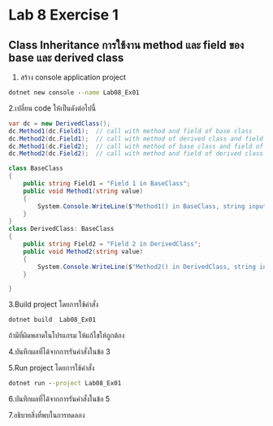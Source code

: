 # Lab 8 Exercise 1

## Class Inheritance การใช้งาน method และ field ของ base และ  derived class

1. สร้าง console application project

```cmd
dotnet new console --name Lab08_Ex01
```

2.เปลี่ยน code ให้เป็นดังต่อไปนี้

```cs
var dc = new DerivedClass();
dc.Method1(dc.Field1);  // call with method and field of base class
dc.Method2(dc.Field1);  // call with method of derived class and field of base class
dc.Method1(dc.Field2);  // call with method of base class and field of derived class
dc.Method2(dc.Field2);  // call with method and field of derived class

class BaseClass
{
    public string Field1 = "Field 1 in BaseClass";
    public void Method1(string value)
    {
        System.Console.WriteLine($"Method1() in BaseClass, string input = {value} ");
    }
}
class DerivedClass: BaseClass
{
    public string Field2 = "Field 2 in DerivedClass";
    public void Method2(string value)
    {
        System.Console.WriteLine($"Method2() in DerivedClass, string input = {value} ");
    }

}
```

3.Build project โดยการใช้คำสั่ง

```cmd
dotnet build  Lab08_Ex01
```

ถ้ามีที่ผิดพลาดในโปรแกรม ให้แก้ไขให้ถูกต้อง

4.บันทึกผลที่ได้จากการรันคำสั่งในข้อ 3

5.Run project โดยการใช้คำสั่ง

```cmd
dotnet run --project Lab08_Ex01
```

6.บันทึกผลที่ได้จากการรันคำสั่งในข้อ 5

7.อธิบายสิ่งที่พบในการทดลอง
